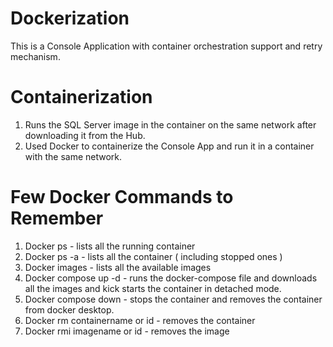 # Dockerization
This is a Console Application with container orchestration support and retry mechanism.

# Containerization
1) Runs the SQL Server image in the container on the same network after downloading it from the Hub.
2) Used Docker to containerize the Console App and run it in a container with the same network.

# Few Docker Commands to Remember
1) Docker ps - lists all the running container
2) Docker ps -a - lists all the container ( including stopped ones )
3) Docker images - lists all the available images
4) Docker compose up -d - runs the docker-compose file and downloads all the images and kick starts the container in detached mode.
5) Docker compose down - stops the container and removes the container from docker desktop.
6) Docker rm containername or id - removes the container
7) Docker rmi imagename or id - removes the image
